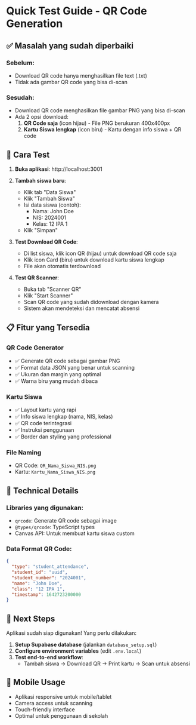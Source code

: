 # Quick Test Guide - QR Code Generation

## ✅ Masalah yang sudah diperbaiki

### Sebelum:
- Download QR code hanya menghasilkan file text (.txt)
- Tidak ada gambar QR code yang bisa di-scan

### Sesudah:
- Download QR code menghasilkan file gambar PNG yang bisa di-scan
- Ada 2 opsi download:
  1. **QR Code saja** (icon hijau) - File PNG berukuran 400x400px
  2. **Kartu Siswa lengkap** (icon biru) - Kartu dengan info siswa + QR code

## 🧪 Cara Test

1. **Buka aplikasi**: http://localhost:3001

2. **Tambah siswa baru**:
   - Klik tab "Data Siswa"
   - Klik "Tambah Siswa"
   - Isi data siswa (contoh):
     - Nama: John Doe
     - NIS: 2024001
     - Kelas: 12 IPA 1
   - Klik "Simpan"

3. **Test Download QR Code**:
   - Di list siswa, klik icon QR (hijau) untuk download QR code saja
   - Klik icon Card (biru) untuk download kartu siswa lengkap
   - File akan otomatis terdownload

4. **Test QR Scanner**:
   - Buka tab "Scanner QR"
   - Klik "Start Scanner"
   - Scan QR code yang sudah didownload dengan kamera
   - Sistem akan mendeteksi dan mencatat absensi

## 📋 Fitur yang Tersedia

### QR Code Generator
- ✅ Generate QR code sebagai gambar PNG
- ✅ Format data JSON yang benar untuk scanning
- ✅ Ukuran dan margin yang optimal
- ✅ Warna biru yang mudah dibaca

### Kartu Siswa
- ✅ Layout kartu yang rapi
- ✅ Info siswa lengkap (nama, NIS, kelas)
- ✅ QR code terintegrasi
- ✅ Instruksi penggunaan
- ✅ Border dan styling yang professional

### File Naming
- QR Code: `QR_Nama_Siswa_NIS.png`
- Kartu: `Kartu_Nama_Siswa_NIS.png`

## 🔧 Technical Details

### Libraries yang digunakan:
- `qrcode`: Generate QR code sebagai image
- `@types/qrcode`: TypeScript types
- Canvas API: Untuk membuat kartu siswa custom

### Data Format QR Code:
```json
{
  "type": "student_attendance",
  "student_id": "uuid",
  "student_number": "2024001", 
  "name": "John Doe",
  "class": "12 IPA 1",
  "timestamp": 1642723200000
}
```

## 🚀 Next Steps

Aplikasi sudah siap digunakan! Yang perlu dilakukan:

1. **Setup Supabase database** (jalankan `database_setup.sql`)
2. **Configure environment variables** (edit `.env.local`)
3. **Test end-to-end workflow**:
   - Tambah siswa → Download QR → Print kartu → Scan untuk absensi

## 📱 Mobile Usage

- Aplikasi responsive untuk mobile/tablet
- Camera access untuk scanning
- Touch-friendly interface
- Optimal untuk penggunaan di sekolah

